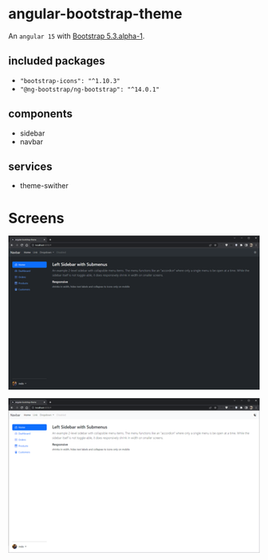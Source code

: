 # angular-bootstrap-theme

An `angular 15` with [Bootstrap 5.3.alpha-1](https://blog.getbootstrap.com/2022/12/24/bootstrap-5-3-0-alpha1/).

## included packages
- `"bootstrap-icons": "^1.10.3"`
- `"@ng-bootstrap/ng-bootstrap": "^14.0.1"`

## components
- sidebar
- navbar

## services
- theme-swither

# Screens
![Dark theme](assets/dark.png?raw=true "dark")

![Light Theme](assets/light.png?raw=true "light")
